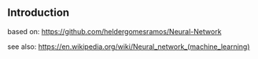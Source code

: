 
## Introduction

based on: https://github.com/heldergomesramos/Neural-Network

see also: https://en.wikipedia.org/wiki/Neural_network_(machine_learning)
